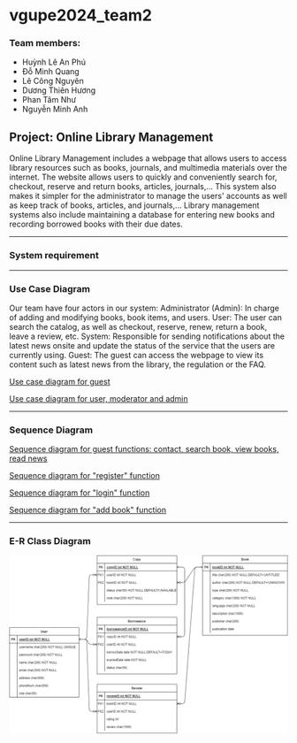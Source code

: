 # vgupe2024_team2
### Team members:
- Huỳnh Lê An Phú
- Đỗ Minh Quang
- Lê Công Nguyên
- Dương Thiên Hương
- Phan Tâm Như
- Nguyễn Minh Anh

## Project: Online Library Management
Online Library Management includes a webpage that allows users to access library resources such as books, journals, and multimedia materials over the internet. The website allows users to quickly and conveniently search for, checkout, reserve and return books, articles, journals,...
This system also makes it simpler for the administrator to manage the users' accounts as well as keep track of books, articles, and journals,... 
Library management systems also include maintaining a database for entering new books and recording borrowed books with their due dates.

----

### System requirement

-----

### Use Case Diagram
Our team have four actors in our system:
Administrator (Admin): In charge of adding and modifying books, book items, and users. 
User: The user can search the catalog, as well as checkout, reserve, renew, return a book, leave a review, etc.
System: Responsible for sending notifications about the latest news onsite and update the status of the service that the users are currently using.
Guest: The guest can access the webpage to view its content such as latest news from the library, the regulation or the FAQ. 

<a href=".document/diagrams/usecase/usecase_guest.png">Use case diagram for guest</a>

<a href=".document/diagrams/usecase/usecase_other.png">Use case diagram for user, moderator and admin</a>

-----

### Sequence Diagram

<a href=".document/diagrams/sequence/Guest.png">Sequence diagram for guest functions: contact, search book, view books, read news</a>

<a href=".document/diagrams/sequence/sequence_register.png">Sequence diagram for "register" function</a>

<a href=".document/diagrams/sequence/sequence_login.jpg">Sequence diagram for "login" function</a>

<a href=".document/diagrams/sequence/sequence_addbook.png">Sequence diagram for "add book" function</a>

-----

### E-R Class Diagram

<img src=".document/ER-diagram.png" alt="Alt text" title="usecase diagram">

<!-- <img src=".document/flowChart.png" alt="Alt text" title="flow chart">
<img src=".document/usecase_guest.png" alt="Alt text" title="usecase diagram" width=400px>
<img src=".document/usecase_other.png" alt="Alt text" title="usecase diagram"> -->